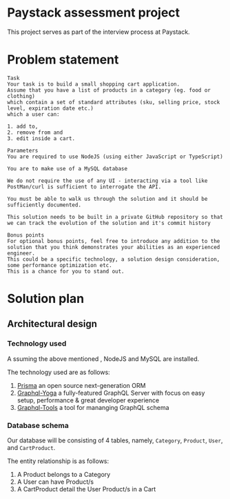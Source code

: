 # Paystack assessment project

This project serves as part of the interview process at Paystack.

# Problem statement

```
Task
Your task is to build a small shopping cart application. 
Assume that you have a list of products in a category (eg. food or clothing) 
which contain a set of standard attributes (sku, selling price, stock level, expiration date etc.) 
which a user can:

1. add to, 
2. remove from and 
3. edit inside a cart.

Parameters
You are required to use NodeJS (using either JavaScript or TypeScript)

You are to make use of a MySQL database

We do not require the use of any UI - interacting via a tool like PostMan/curl is sufficient to interrogate the API.

You must be able to walk us through the solution and it should be sufficiently documented.

This solution needs to be built in a private GitHub repository so that we can track the evolution of the solution and it's commit history

Bonus points
For optional bonus points, feel free to introduce any addition to the solution that you think demonstrates your abilities as an experienced engineer. 
This could be a specific technology, a solution design consideration, some performance optimization etc. 
This is a chance for you to stand out.
```

# Solution plan

## Architectural design

### Technology used

A ssuming the above mentioned , NodeJS and MySQL are installed.

The technology used are as follows:

1. [Prisma](https://www.prisma.io/) an open source next-generation ORM
2. [Graphql-Yoga](https://github.com/dotansimha/graphql-yoga) a fully-featured GraphQL Server with focus on easy setup, performance & great developer experience
3. [Graphql-Tools](https://github.com/ardatan/graphql-tools) a tool for mananging GraphQL schema

### Database schema

Our database will be consisting of 4 tables, namely, `Category`, `Product`, `User`, and `CartProduct`.

The entity relationship is as follows:

1. A Product belongs to a Category
2. A User can have Product/s
3. A CartProduct detail the User Product/s in a Cart

